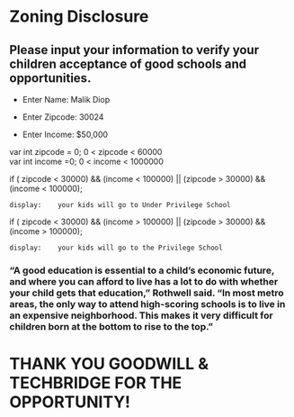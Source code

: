 # Zoning Disclosure								
								
## Please input your information to verify your children acceptance of good schools and opportunities.	

								
* Enter Name:		Malik Diop						
								
* Enter Zipcode:		30024						
								
* Enter Income:		 $50,000 						
								
								
								
var int zipcode = 0; 0 < zipcode < 60000								
var int income =0;  0 < income < 1000000								
								
								
if ( zipcode < 30000) && (income < 100000) || (zipcode > 30000) && (income < 100000);								
								
	display:	your kids will go to Under Privilege School						
								
								
if ( zipcode < 30000) && (income > 100000) || (zipcode > 30000) && (income > 100000);								
								
	display:	your kids will go to the Privilege School						
								
								
### “A good education is essential to a child’s economic future, and where you can afford to live has a lot to do with whether your child gets that education,” Rothwell said. “In most metro areas, the only way to attend high-scoring schools is to live in an expensive neighborhood. This makes it very difficult for children born at the bottom to rise to the top.”								
# THANK YOU GOODWILL & TECHBRIDGE FOR THE OPPORTUNITY!								
